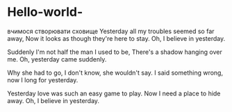 # Hello-world-
вчимося створювати сховище
Yesterday
all my troubles seemed so far away,
Now it looks as though they're here to stay.
Oh, I believe in yesterday.

Suddenly
I'm not half the man I used to be,
There's a shadow hanging over me.
Oh, yesterday came suddenly.

Why she had to go,
I don't know, she wouldn't say.
I said something wrong,
now I long for yesterday.

Yesterday
love was such an easy game to play.
Now I need a place to hide away.
Oh, I believe in yesterday.
